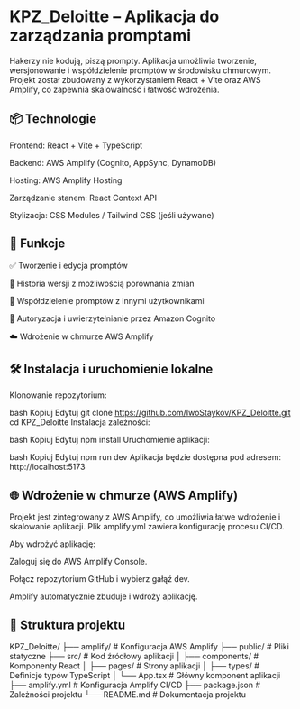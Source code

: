 # KPZ_Deloitte – Aplikacja do zarządzania promptami
Hakerzy nie kodują, piszą prompty.
Aplikacja umożliwia tworzenie, wersjonowanie i współdzielenie promptów w środowisku chmurowym. Projekt został zbudowany z wykorzystaniem React + Vite oraz AWS Amplify, co zapewnia skalowalność i łatwość wdrożenia.

## 📦 Technologie
Frontend: React + Vite + TypeScript

Backend: AWS Amplify (Cognito, AppSync, DynamoDB)

Hosting: AWS Amplify Hosting

Zarządzanie stanem: React Context API

Stylizacja: CSS Modules / Tailwind CSS (jeśli używane)

## 🚀 Funkcje
✅ Tworzenie i edycja promptów

📜 Historia wersji z możliwością porównania zmian

👥 Współdzielenie promptów z innymi użytkownikami

🔐 Autoryzacja i uwierzytelnianie przez Amazon Cognito

☁️ Wdrożenie w chmurze AWS Amplify

## 🛠️ Instalacja i uruchomienie lokalne
Klonowanie repozytorium:

bash
Kopiuj
Edytuj
git clone https://github.com/IwoStaykov/KPZ_Deloitte.git
cd KPZ_Deloitte
Instalacja zależności:

bash
Kopiuj
Edytuj
npm install
Uruchomienie aplikacji:

bash
Kopiuj
Edytuj
npm run dev
Aplikacja będzie dostępna pod adresem: http://localhost:5173

## 🌐 Wdrożenie w chmurze (AWS Amplify)
Projekt jest zintegrowany z AWS Amplify, co umożliwia łatwe wdrożenie i skalowanie aplikacji. Plik amplify.yml zawiera konfigurację procesu CI/CD.

Aby wdrożyć aplikację:

Zaloguj się do AWS Amplify Console.

Połącz repozytorium GitHub i wybierz gałąź dev.

Amplify automatycznie zbuduje i wdroży aplikację.

## 📁 Struktura projektu

KPZ_Deloitte/
├── amplify/            # Konfiguracja AWS Amplify
├── public/             # Pliki statyczne
├── src/                # Kod źródłowy aplikacji
│   ├── components/     # Komponenty React
│   ├── pages/          # Strony aplikacji
│   ├── types/          # Definicje typów TypeScript
│   └── App.tsx         # Główny komponent aplikacji
├── amplify.yml         # Konfiguracja Amplify CI/CD
├── package.json        # Zależności projektu
└── README.md           # Dokumentacja projektu